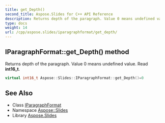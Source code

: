 ```yaml
---
title: get_Depth()
second_title: Aspose.Slides for C++ API Reference
description: Returns depth of the paragraph. Value 0 means undefined value. Read int16_t.
type: docs
weight: 14
url: /cpp/aspose.slides/iparagraphformat/get_depth/
---
```

## IParagraphFormat::get_Depth() method


Returns depth of the paragraph. Value 0 means undefined value. Read **int16_t**.

```cpp
virtual int16_t Aspose::Slides::IParagraphFormat::get_Depth()=0
```

## See Also

* Class [IParagraphFormat](./)
* Namespace [Aspose::Slides](../)
* Library [Aspose.Slides](../../)